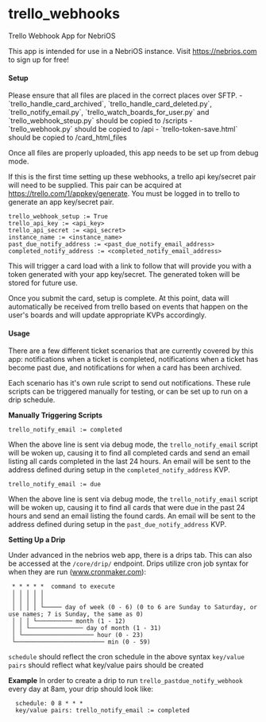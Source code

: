 # trello_webhooks
Trello Webhook App for NebriOS

This app is intended for use in a NebriOS instance. Visit https://nebrios.com to sign up for free!

<h4>Setup</h4>
Please ensure that all files are placed in the correct places over SFTP.
  - `trello_handle_card_archived`, `trello_handle_card_deleted.py`, `trello_notify_email.py`, `trello_watch_boards_for_user.py` and `trello_webhook_steup.py` should be copied to /scripts
  - `trello_webhook.py` should be copied to /api
  - `trello-token-save.html` should be copied to /card_html_files

Once all files are properly uploaded, this app needs to be set up from debug mode.

If this is the first time setting up these webhooks, a trello api key/secret pair will need to be supplied. This pair can be acquired at https://trello.com/1/appkey/generate. You must be logged in to trello to generate an app key/secret pair.
  ```
  trello_webhook_setup := True
  trello_api_key := <api_key>
  trello_api_secret := <api_secret>
  instance_name := <instance_name>
  past_due_notify_address := <past_due_notify_email_address>
  completed_notify_address := <completed_notify_email_address>
  ```
This will trigger a card load with a link to follow that will provide you with a token generated with your app key/secret. The generated token will be stored for future use.

Once you submit the card, setup is complete. At this point, data will automatically be received from trello based on events that happen on the user's boards and will update appropriate KVPs accordingly.

<h4>Usage</h4>
There are a few different ticket scenarios that are currently covered by this app: notifications when a ticket is completed, notifications when a ticket has become past due, and notifications for when a card has been archived.

Each scenario has it's own rule script to send out notifications. These rule scripts can be triggered manually for testing, or can be set up to run on a drip schedule.

<strong>Manually Triggering Scripts</strong>
  ```
  trello_notify_email := completed
  ```
  When the above line is sent via debug mode, the `trello_notify_email` script will be woken up, causing it to find all completed cards and send an email listing all cards completed in the last 24 hours. An email will be sent to the address defined during setup in the `completed_notify_address` KVP.
  
  ```
  trello_notify_email := due
  ```
  When the above line is sent via debug mode, the `trello_notify_email` script will be woken up, causing it to find all cards that were due in the past 24 hours and send an email listing the found cards. An email will be sent to the address defined during setup in the `past_due_notify_address` KVP.

<strong>Setting Up a Drip</strong>

Under advanced in the nebrios web app, there is a drips tab. This can also be accessed at the `/core/drip/` endpoint.
Drips utilize cron job syntax for when they are run (www.cronmaker.com):
  ```
   * * * * *  command to execute
   │ │ │ │ │
   │ │ │ │ │
   │ │ │ │ └───── day of week (0 - 6) (0 to 6 are Sunday to Saturday, or use names; 7 is Sunday, the same as 0)
   │ │ │ └────────── month (1 - 12)
   │ │ └─────────────── day of month (1 - 31)
   │ └──────────────────── hour (0 - 23)
   └───────────────────────── min (0 - 59)
  ```
  
  `schedule` should reflect the cron schedule in the above syntax
  `key/value pairs` should reflect what key/value pairs should be created
  
  <strong>Example</strong> In order to create a drip to run `trello_pastdue_notify_webhook` every day at 8am, your drip should look like:
      
      schedule: 0 8 * * *
      key/value pairs: trello_notify_email := completed
